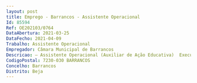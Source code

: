 ```yaml
--- 
layout: post
title: Emprego - Barrancos - Assistente Operacional
Id: 85594
Ref: OE202103/0764
DataAbertura: 2021-03-25
DataFecho: 2021-04-09
Trabalho: Assistente Operacional
Empregador: Câmara Municipal de Barrancos
Descricao: – Assistente Operacional (Auxiliar de Ação Educativa)  Executar funções de natureza executiva, de caráter manual ou mecânica, enquadrado em diretivas gerais e bem definidas e com graus de complexidade variáveis, diretamente ou em coordenação com o Agrupamento de Escolas de Barrancos  Realizar atividades de animação sociocultural e educativa no âmbito do CAF, na modalidade de prolongamento de horário, seguindo um plano e ou projeto educativo elaborado pela CMB  AEB, bem como aos demais projetos ou ações na área da educação promovidos pelo Município.
CodigoPostal: 7230-030 BARRANCOS
Concelho: Barrancos
Distrito: Beja
--- 
```

